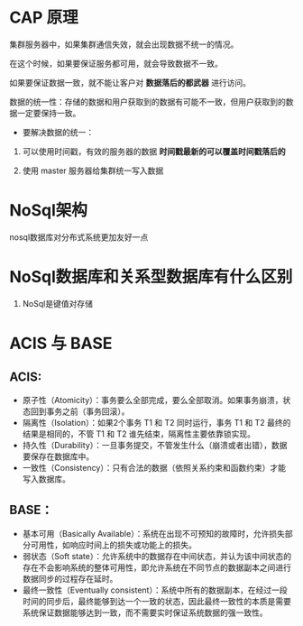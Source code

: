 # CAP 原理
集群服务器中，如果集群通信失效，就会出现数据不统一的情况。

在这个时候，如果要保证服务都可用，就会导致数据不一致。

如果要保证数据一致，就不能让客户对 **数据落后的都武器** 进行访问。

数据的统一性：存储的数据和用户获取到的数据有可能不一致，但用户获取到的数据一定要保持一致。

- 要解决数据的统一：
1. 可以使用时间戳，有效的服务器的数据 **时间戳最新的可以覆盖时间戳落后的**

2. 使用 master 服务器给集群统一写入数据

# NoSql架构
nosql数据库对分布式系统更加友好一点

# NoSql数据库和关系型数据库有什么区别
1. NoSql是键值对存储

# ACIS 与 BASE

## ACIS:
- 原子性（Atomicity）：事务要么全部完成，要么全部取消。如果事务崩溃，状态回到事务之前（事务回滚）。
- 隔离性（Isolation）：如果2个事务 T1 和 T2 同时运行，事务 T1 和 T2 最终的结果是相同的，不管 T1 和 T2 谁先结束，隔离性主要依靠锁实现。
- 持久性（Durability）：一旦事务提交，不管发生什么（崩溃或者出错），数据要保存在数据库中。
- 一致性（Consistency）：只有合法的数据（依照关系约束和函数约束）才能写入数据库。

## BASE：
- 基本可用（Basically Available）：系统在出现不可预知的故障时，允许损失部分可用性，如响应时间上的损失或功能上的损失。
- 弱状态（Soft state）：允许系统中的数据存在中间状态，并认为该中间状态的存在不会影响系统的整体可用性，即允许系统在不同节点的数据副本之间进行数据同步的过程存在延时。
- 最终一致性（Eventually consistent）：系统中所有的数据副本，在经过一段时间的同步后，最终能够到达一个一致的状态，因此最终一致性的本质是需要系统保证数据能够达到一致，而不需要实时保证系统数据的强一致性。